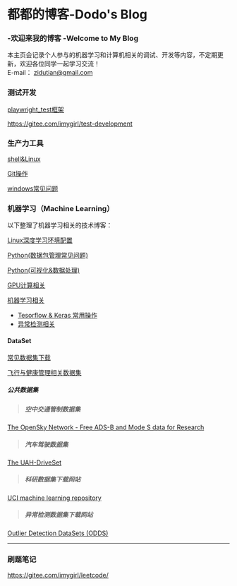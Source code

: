 # 都都的博客-Dodo's Blog
  
### -欢迎来我的博客   -Welcome to My Blog

本主页会记录个人参与的机器学习和计算机相关的调试、开发等内容，不定期更新，欢迎各位同学一起学习交流！  
E-mail： <zidutian@gmail.com>  

### 测试开发

[playwright_test框架](https://github.com/iMyGirl/imygirl.github.io/blob/master/playwright_test.md)

<https://gitee.com/imygirl/test-development>


### 生产力工具

[shell&Linux](https://github.com/iMyGirl/imygirl.github.io/blob/master/ubuntu%E5%B8%B8%E8%A7%81%E9%97%AE%E9%A2%98.md)  
    
[Git操作](https://github.com/iMyGirl/Git-Github)  

[windows常见问题](https://github.com/iMyGirl/imygirl.github.io/blob/master/windows%E5%B8%B8%E8%A7%81%E9%97%AE%E9%A2%98.md)  



### 机器学习（Machine Learning）
以下整理了机器学习相关的技术博客：

[Linux深度学习环境配置](https://github.com/iMyGirl/imygirl.github.io/blob/master/Linux%E6%B7%B1%E5%BA%A6%E5%AD%A6%E4%B9%A0%E7%8E%AF%E5%A2%83%E9%85%8D%E7%BD%AE.md)  
  
[Python(数据包管理常见问题)](https://github.com/iMyGirl/imygirl.github.io/blob/master/Python(%E6%95%B0%E6%8D%AE%E5%8C%85%E7%AE%A1%E7%90%86%E5%B8%B8%E8%A7%81%E9%97%AE%E9%A2%98).md)  
  

    
[Python(可视化&数据处理)](https://github.com/iMyGirl/imygirl.github.io/blob/master/Python(%E5%8F%AF%E8%A7%86%E5%8C%96&%E6%95%B0%E6%8D%AE%E5%A4%84%E7%90%86).md)    
  
[GPU计算相关](https://github.com/iMyGirl/imygirl.github.io/blob/master/GPU%E8%AE%A1%E7%AE%97%E7%9B%B8%E5%85%B3.md)  
  
  
[机器学习相关](https://github.com/iMyGirl/imygirl.github.io/blob/master/Machine-Learning.md)
+ [Tesorflow & Keras 常用操作](https://github.com/iMyGirl/imygirl.github.io/blob/master/Machine-Learning.md#tensorflow)
+ [异常检测相关](https://github.com/iMyGirl/imygirl.github.io/blob/master/Machine-Learning.md#machine-learning)
#### DataSet       

[常见数据集下载](https://github.com/iMyGirl/imygirl.github.io/tree/master/%E5%B8%B8%E8%A7%81%E6%95%B0%E6%8D%AE%E9%9B%86%E4%B8%8B%E8%BD%BD)

[飞行与健康管理相关数据集](https://github.com/iMyGirl/imygirl.github.io/blob/master/%E6%95%B0%E6%8D%AE%E9%9B%86_Dataset/%E9%A3%9E%E8%A1%8C%E4%B8%8E%E5%81%A5%E5%BA%B7%E7%AE%A1%E7%90%86%E7%9B%B8%E5%85%B3%E6%95%B0%E6%8D%AE%E9%9B%86.md)  
##### 公共数据集
>##### 空中交通管制数据集  
[The OpenSky Network - Free ADS-B and Mode S data for Research](https://opensky-network.org/)  
>##### 汽车驾驶数据集
[The UAH-DriveSet](http://www.robesafe.uah.es/personal/eduardo.romera/uah-driveset/)
>##### 科研数据集下载网站  
[UCI machine learning repository](http://archive.ics.uci.edu/ml/index.php)
>##### 异常检测数据集下载网站
[Outlier Detection DataSets (ODDS)](http://odds.cs.stonybrook.edu/#table2)



* * *


### 刷题笔记
<https://gitee.com/imygirl/leetcode/>



